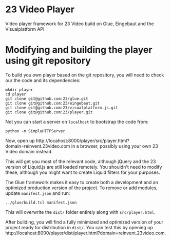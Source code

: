 # 23 Video Player

Video player framework for 23 Video build on Glue, Eingebaut and the Visualplatform API



# Modifying and building the player using git repository

To build you own player based on the git repository, you will need to check our the code and its dependencies:

    mkdir player
    cd player
    git clone git@github.com:23/glue.git
    git clone git@github.com:23/eingebaut.git
    git clone git@github.com:23/visualplatform.js.git
    git clone git@github.com:23/player.git
    
Not you can start a server on `localhost` to bootstrap the code from:

    python -m SimpleHTTPServer
    
Now, open up http://locahost:8000/player/src/player.html?domain=reinvent.23video.com in a browser, possibly using your own 23 Video domain instead.

This will get you most of the relevant code, although jQuery and the 23 version of Liquid.js are still loaded remotely. You shouldn't need to modify these, although you might want to create Liquid filters for your purposes.

The Glue framework makes it easy to create both a development and an optimized production version of the project. To remove or add modules, update `manifest.json` and run:

    ../glue/build.tcl manifest.json 
   
This will overwrite the `dist/` folder entirely along with `src/player.html`. 

After building, you will find a fully minimized and optimized version of your project ready for distribution in `dist/`. You can test this by opening up http://locahost:8000/player/dist/player.html?domain=reinvent.23video.com.
